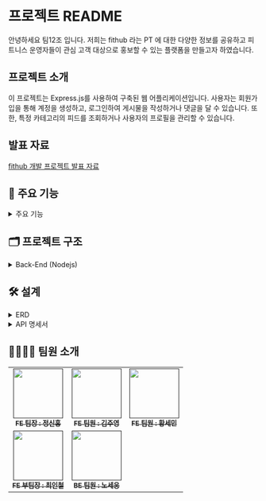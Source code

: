 # 프로젝트 README

안녕하세요 팀12조 입니다. 저희는 fithub 라는 PT 에 대한 다양한 정보를 공유하고 피트니스 운영자들이 관심 고객 대상으로 홍보할 수 있는 플랫폼을 만들고자 하였습니다.

## 프로젝트 소개 
이 프로젝트는 Express.js를 사용하여 구축된 웹 어플리케이션입니다. 
사용자는 회원가입을 통해 계정을 생성하고, 로그인하여 게시물을 작성하거나 댓글을 달 수 있습니다. 또한, 특정 카테고리의 피드를 조회하거나 사용자의 프로필을 관리할 수 있습니다.

## 발표 자료

[fithub 개발 프로젝트 발표 자료](https://www.notion.so/nongsi/fithub-291635c6c39642ec9d724549e9338710?pvs=4)


## 🚀 주요 기능 
<details> 
 <summary> 주요 기능 </summary>
<div markdown="1">

### ✅ 사용자 인증 및 회원가입
- 사용자는 이메일과 비밀번호를 이용하여 회원가입을 할 수 있습니다.
- 회원가입 후 인증된 사용자는 로그인할 수 있습니다.

### ✅ 게시물 관리
- 사용자는 로그인한 후 게시물을 작성할 수 있습니다.
- 게시물을 수정 및 삭제할 수 있습니다.
- 게시물은 다양한 카테고리로 분류됩니다.

### ✅ 댓글 기능
- 사용자는 게시물에 댓글을 작성할 수 있습니다.
- 작성된 댓글은 게시물에 표시됩니다.

### ✅ 피드 조회
- 사용자는 다양한 카테고리의 피드를 조회할 수 있습니다.
- 특정 카테고리의 인기 있는 게시물을 확인할 수 있습니다.

### ✅ 사용자 프로필 관리
: 사용자는 자신의 프로필을 수정하거나 삭제할 수 있습니다.
</div>
</details>


## 🗂 프로젝트 구조
<details> 
 <summary> Back-End (Nodejs) </summary>
<div markdown="2">
 
    📦src
    ┣ 📂controllers
    ┃ ┗ 📜postController.js
    ┣ 📂middlewares
    ┃ ┣ 📜auth.middleware.js            # 사용자 인증 미들웨어
    ┃ ┣ 📜error-handling.middleware.js  # 에러 처리 미들웨어
    ┃ ┗ 📜log.middleware.js             # 로그 처리 미들웨어
    ┣ 📂router
    ┃ ┣ 📜comment.router.js             # 댓글 API
    ┃ ┣ 📜documents.router.js           # 게시글 API
    ┃ ┣ 📜feed.router.js                # feed API
    ┃ ┣ 📜profile.router.js             # 프로필 API
    ┃ ┗ 📜users.router.js               # 회원가입,로그-인/아웃 API
    ┗ 📂utils
    ┃ ┗ 📂prisma
    ┃ ┃ ┗ 📜index.js

 </div>
</details>

## 🛠 설계

<details> 
 <summary> ERD </summary>
<div markdown="3">
 
 [FitHub ERD](https://www.erdcloud.com/d/cXRBC7cAAyf7R4jsi)
 
 </div>
</details>

<details> 
 <summary> API 명세서 </summary>
<div markdown="4">

 [API 명세서 노션](https://www.notion.so/nongsi/2-API-b990897507f544cc85cb014e047806f0?pvs=4)
 
 </div>
</details>

## 👨‍👨‍👧‍👦 팀원 소개

<table>
  <tbody>
    <tr>
      <td align="center"><a href=""><img src="https://github.com/nongsi1136/team12/assets/154482024/d524c960-f171-48a1-8158-4f815b19403a"width="100px;" alt=""/><br /><sub><b>FE 팀장 : 정신홍 </b></sub></a><br /></td>
      <td align="center"><a href=""><img src="https://github.com/nongsi1136/team12/assets/154482024/35771e1d-f933-460f-9abd-d89b07aae6ec" width="100px;" alt=""/><br /><sub><b>FE 팀원 : 김주영 </b></sub></a><br /></td>
      <td align="center"><a href=""><img src="https://github.com/nongsi1136/team12/assets/154482024/456aa118-90c5-4c96-82e7-c9449e5a6dcd" width="100px;" alt=""/><br /><sub><b>FE 팀원 : 황세민 </b></sub></a><br /></td>
     <tr/>
       <td align="center"><a href=""><img src="https://github.com/nongsi1136/team12/assets/154482024/fa8dff64-5322-412b-8ffb-9eb54ff7c864" width="100px;" alt=""/><br /><sub><b>FE 부팀장 : 최인철 </b></sub></a><br /></td>
      <td align="center"><a href=""><img src="https://github.com/nongsi1136/team12/assets/154482024/cf1a2725-3b99-44fe-ac61-91669dfddefa" width="100px;" alt=""/><br /><sub><b>BE 팀원 : 노세웅 </b></sub></a><br /></td>
    </tr>
  </tbody>
</table>


